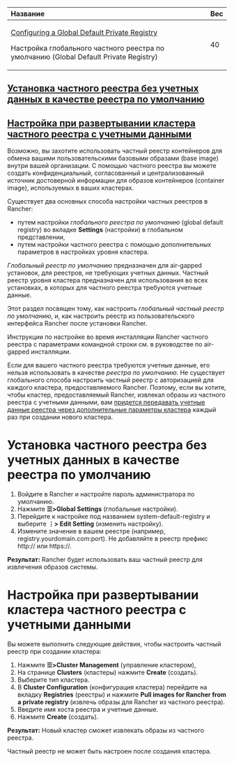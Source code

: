 ﻿


|**Название**|**Вес**|
| :- | :- |
|<p>[Configuring a Global Default Private Registry](https://github.com/rancher/docs/blob/master/content/rancher/v2.6/en/admin-settings/config-private-registry/_index.md) </p><p>Настройка глобального частного реестра по умолчанию (Global Default Private Registry)</p>|40|


## [Установка частного реестра без учетных данных в качестве реестра по умолчанию](https://github.com/markizz01/test/blob/main/ru/config-private-registry/Настройка%20глобального%20частного%20реестра%20по%20умолчанию%20.md#установка-частного-реестра-без-учетных-данных-в-качестве-реестра-по-умолчанию-1)
## [Настройка при развертывании кластера частного реестра с учетными данными](https://github.com/markizz01/test/blob/main/ru/config-private-registry/Настройка%20глобального%20частного%20реестра%20по%20умолчанию%20.md#настройка-при-развертывании-кластера-частного-реестра-с-учетными-данными-1)


Возможно, вы захотите использовать частный реестр контейнеров для обмена вашими пользовательскими базовыми образами (base image) внутри вашей организации. С помощью частного реестра вы можете создать конфиденциальный, согласованный и централизованный источник достоверной информации  для образов контейнеров (container image), используемых в ваших кластерах.

Существует два основных способа настройки частных реестров в Rancher: 

- путем настройки *глобального реестра по умолчанию* (global default registry) во вкладке **Settings** (настройки) в глобальном представлении,
- путем настройки частного реестра с помощью дополнительных параметров в настройках уровня кластера. 

*Глобальный реестр по умолчанию* предназначен для air-gapped установок, для реестров, не требующих учетных данных. Частный реестр уровня кластера предназначен для использования во всех установках, в которых для частного реестра требуются учетные данные.

  Этот раздел посвящен тому, как настроить *глобальный частный реестр по умолчанию*, и, как настроить реестр из пользовательского интерфейса Rancher после установки Rancher.

Инструкции по настройке во время инсталляции Rancher частного реестра с параметрами командной строки см. в руководстве по air-gapped инсталляции.

Если для вашего частного реестра требуются учетные данные, его нельзя использовать в качестве *реестра по умолчанию*. Не существует глобального способа настроить частный реестр с авторизацией для каждого кластера, предоставляемого Rancher. Поэтому, если вы хотите, чтобы кластер, предоставляемый Rancher, извлекал образы из частного реестра с учетными данными, вам [придется передавать учетные данные реестра через дополнительные параметры кластера](https://github.com/markizz01/test/blob/main/ru/config-private-registry/Настройка%20глобального%20частного%20реестра%20по%20умолчанию%20.md#настройка-при-развертывании-кластера-частного-реестра-с-учетными-данными) каждый раз при создании нового кластера.
# Установка частного реестра без учетных данных в качестве реестра по умолчанию
1. Войдите в Rancher и настройте пароль администратора по умолчанию.
2. Нажмите **☰>Global Settings** (глобальные настройки).
3. Перейдите к  настройке под названием   system-default-registry  и выберите **⋮> Edit Setting** (изменить настройку).
4. Измените значение в вашем реестре (например, registry.yourdomain.com:port). Не добавляйте в реестр префикс http:// или https://.

**Результат:** Rancher будет использовать ваш частный реестр для извлечения образов системы.
# Настройка при развертывании кластера частного реестра с учетными данными 
Вы можете выполнить следующие действия, чтобы настроить частный реестр при создании кластера:

1. Нажмите **☰>Cluster Management** (управление кластером),
2. На странице **Clusters** (кластеры) нажмите **Create** (создать).
3. Выберите тип кластера.
4. В **Cluster Configuration** (конфигурация кластера) перейдите на вкладку **Registries** (реестры) и нажмите **Pull images for Rancher from a private registry** (извлечь образы для Rancher из частного реестра).
5. Введите имя хоста реестра и учетные данные.
6. Нажмите **Create** (создать).

**Результат:** Новый кластер сможет извлекать образы из частного реестра.

Частный реестр не может быть настроен после создания кластера.

